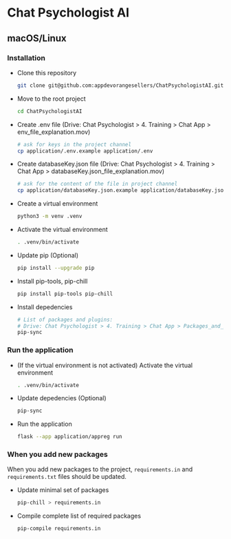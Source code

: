 <h1>Chat Psychologist AI</h1>

## macOS/Linux
### Installation

-   Clone this repository
    ```bash
    git clone git@github.com:appdevorangesellers/ChatPsychologistAI.git ChatPsychologistAI
    ```
-   Move to the root project
    ```bash
    cd ChatPsychologistAI
    ```
-   Create .env file (Drive: Chat Psychologist > 4. Training > Chat App > env_file_explanation.mov)
    ```bash
    # ask for keys in the project channel
    cp application/.env.example application/.env
    ```
-   Create databaseKey.json file (Drive: Chat Psychologist > 4. Training > Chat App > databaseKey.json_file_explanation.mov)
    ```bash
    # ask for the content of the file in project channel
    cp application/databaseKey.json.example application/databaseKey.json
    ```
-   Create a virtual environment
    ```bash
    python3 -m venv .venv
    ```
-   Activate the virtual environment
    ```bash
    . .venv/bin/activate
    ```
-   Update pip (Optional)
    ```bash
    pip install --upgrade pip
    ```
-   Install pip-tools, pip-chill
    ```bash
    pip install pip-tools pip-chill
    ```
-   Install depedencies
    ```bash
    # List of packages and plugins:
    # Drive: Chat Psychologist > 4. Training > Chat App > Packages_and_Plugins.docx)
    pip-sync
    ```

### Run the application

-   (If the virtual environment is not activated) Activate the virtual environment
    ```bash
    . .venv/bin/activate
    ```
-   Update depedencies (Optional)
    ```bash
    pip-sync
    ```
-   Run the application
    ```bash
    flask --app application/appreg run
    ```


### When you add new packages

When you add new packages to the project, `requirements.in` and `requirements.txt` files should be updated.

-   Update minimal set of packages
    ```bash
    pip-chill > requirements.in
    ```
-   Compile complete list of required packages
    ```bash
    pip-compile requirements.in
    ```




